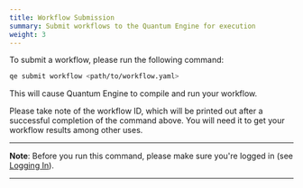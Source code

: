 ```yaml
---
title: Workflow Submission
summary: Submit workflows to the Quantum Engine for execution
weight: 3
---
```


To submit a workflow, please run the following command:

```Bash
qe submit workflow <path/to/workflow.yaml>
```

This will cause Quantum Engine to compile and run your workflow.

Please take note of the workflow ID, which will be printed out after a successful completion of the command above. You will need it to get your workflow results among other uses.

___
**Note**: Before you run this command, please make sure you're logged in (see [Logging In](../logging-in)).
___
